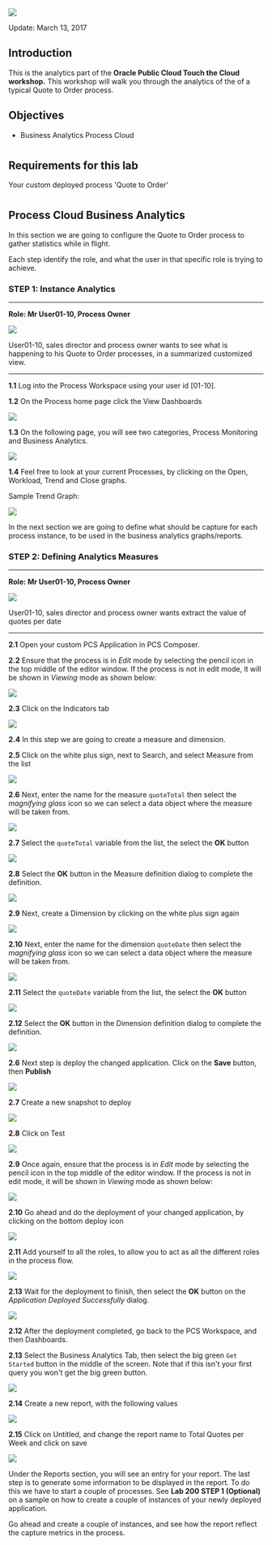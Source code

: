 ![](images/300/HeaderImage.png)  

Update: March 13, 2017

## Introduction

This is the analytics part of the  **Oracle Public Cloud Touch the Cloud workshop.** This workshop will walk you through the analytics of the  of a typical Quote to Order process.

## Objectives

- Business Analytics Process Cloud

# 

## Requirements for this lab

Your custom deployed process 'Quote to Order' 

# 

## Process Cloud Business Analytics

In this section we are going to configure the Quote to Order process to gather statistics while in flight.

Each step identify the role, and what the user in that specific role is trying to achieve. 

### **STEP 1**: Instance Analytics

---

**Role: Mr User01-10, Process Owner**

![](images/personas/roger_frezia_sales_director.png)

  User01-10, sales director and process owner wants to see what is happening to his Quote to Order processes, in a summarized customized view. 
  
---

**1.1** Log into the Process Workspace using your user id [01-10].

**1.2** On the Process home page click the View Dashboards

![](images/400/Picture1.png)

**1.3** On the following page, you will see two categories, Process Monitoring and Business Analytics.

![](images/400/Picture2.png)

**1.4** Feel free to look at your current Processes, by clicking on the Open, Workload, Trend and Close graphs.

Sample Trend Graph:

![](images/400/Picture3.png)

In the next section we are going to define what should be capture for each process instance, to be used in the business analytics graphs/reports.

### **STEP 2**: Defining Analytics Measures

---

**Role: Mr User01-10, Process Owner**

![](images/personas/roger_frezia_sales_director.png)

  User01-10, sales director and process owner wants extract the value of quotes per date

---

**2.1** Open your custom PCS Application in PCS Composer. 

**2.2** Ensure that the process is in *Edit* mode by selecting the pencil icon in the top middle of the editor window.  If the process is not in edit mode, it will be shown in *Viewing* mode as shown below:

![](images/300/image070.png)

**2.3** Click on the Indicators tab

![](images/400/Picture4.png)

**2.4** In this step we are going to create a measure and dimension.

**2.5** Click on the white plus sign, next to Search, and select Measure from the list

![](images/400/Picture5.png)

**2.6** Next, enter the name for the measure `quoteTotal` then select the _magnifying glass_ icon so we can select a data object where the measure will be taken from.

![](images/400/Picture6.png)

**2.7** Select the `quoteTotal` variable from the list, the select the **OK** button

![](images/400/Picture6a.png)

**2.8** Select the **OK** button in the Measure definition dialog to complete the definition.

![](images/400/Picture6b.png)

**2.9** Next, create a Dimension by clicking on the white plus sign again

![](images/400/Picture7.png)

**2.10** Next, enter the name for the dimension `quoteDate` then select the _magnifying glass_ icon so we can select a data object where the measure will be taken from.

![](images/400/Picture7a.png)

**2.11** Select the `quoteDate` variable from the list, the select the **OK** button

![](images/400/Picture7b.png)

**2.12** Select the **OK** button in the Dimension definition dialog to complete the definition.

![](images/400/Picture7c.png)

**2.6** Next step is deploy the changed application. Click on the **Save** button, then **Publish**

![](images/400/Picture8.png)

**2.7** Create a new snapshot to deploy

![](images/400/Picture9.png)

**2.8** Click on Test

![](images/400/Picture10.png)

**2.9** Once again, ensure that the process is in *Edit* mode by selecting the pencil icon in the top middle of the editor window.  If the process is not in edit mode, it will be shown in *Viewing* mode as shown below:

![](images/400/Picture16.png)

**2.10** Go ahead and do the deployment of your changed application, by clicking on the bottom deploy icon

![](images/400/Picture11.png)

**2.11** Add yourself to all the roles, to allow you to act as all the different roles in the process flow.

![](images/400/Picture12.png)

**2.13** Wait for the deployment to finish, then select the **OK** button on the _Application Deployed Successfully_ dialog.

![](images/400/Picture13.png)

**2.12** After the deployment completed, go back to the PCS Workspace, and then Dashboards. 

**2.13** Select the Business Analytics Tab, then select the big green `Get Started` button in the middle of the screen.  Note that if this isn't your first query you won't get the big green button.

![](images/400/Picture17.png)

**2.14** Create a new report, with the following values

![](images/400/Picture14.png)

**2.15** Click on Untitled, and change the report name to Total Quotes per Week and click on save

![](images/400/Picture15.png)

  Under the Reports section, you will see an entry for your report. The last step is to generate some information to be displayed in the report. To do this we have to start a couple of processes. See **Lab 200** **STEP 1 (Optional)** on a sample on how to create a couple of instances of your newly deployed application.

  Go ahead and create a couple of instances, and see how the report reflect the capture metrics in the process.







